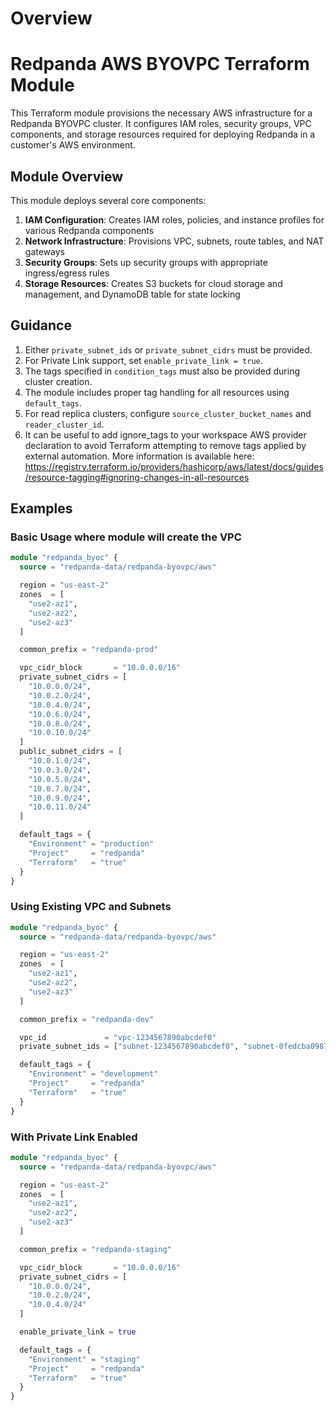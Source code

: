 # Overview

# Redpanda AWS BYOVPC Terraform Module

This Terraform module provisions the necessary AWS infrastructure for a Redpanda BYOVPC cluster. It configures IAM 
roles, security groups, VPC components, and storage resources required for deploying Redpanda in a customer's AWS 
environment.

## Module Overview

This module deploys several core components:

1. **IAM Configuration**: Creates IAM roles, policies, and instance profiles for various Redpanda components
2. **Network Infrastructure**: Provisions VPC, subnets, route tables, and NAT gateways
3. **Security Groups**: Sets up security groups with appropriate ingress/egress rules
4. **Storage Resources**: Creates S3 buckets for cloud storage and management, and DynamoDB table for state locking

## Guidance

1. Either `private_subnet_ids` or `private_subnet_cidrs` must be provided.
2. For Private Link support, set `enable_private_link = true`.
3. The tags specified in `condition_tags` must also be provided during cluster creation.
4. The module includes proper tag handling for all resources using `default_tags`.
5. For read replica clusters, configure `source_cluster_bucket_names` and `reader_cluster_id`.
6. It can be useful to add ignore_tags to your workspace AWS provider declaration to avoid Terraform attempting to remove tags applied by external automation. More information is available here: https://registry.terraform.io/providers/hashicorp/aws/latest/docs/guides/resource-tagging#ignoring-changes-in-all-resources

## Examples

### Basic Usage where module will create the VPC

```terraform
module "redpanda_byoc" {
  source = "redpanda-data/redpanda-byovpc/aws"

  region = "us-east-2"
  zones  = [
    "use2-az1",
    "use2-az2",
    "use2-az3"
  ]

  common_prefix = "redpanda-prod"

  vpc_cidr_block       = "10.0.0.0/16"
  private_subnet_cidrs = [
    "10.0.0.0/24",
    "10.0.2.0/24",
    "10.0.4.0/24",
    "10.0.6.0/24",
    "10.0.8.0/24",
    "10.0.10.0/24"
  ]
  public_subnet_cidrs = [
    "10.0.1.0/24",
    "10.0.3.0/24",
    "10.0.5.0/24",
    "10.0.7.0/24",
    "10.0.9.0/24",
    "10.0.11.0/24"
  ]

  default_tags = {
    "Environment" = "production"
    "Project"     = "redpanda"
    "Terraform"   = "true"
  }
}
```

### Using Existing VPC and Subnets

```terraform
module "redpanda_byoc" {
  source = "redpanda-data/redpanda-byovpc/aws"

  region = "us-east-2"
  zones  = [
    "use2-az1",
    "use2-az2",
    "use2-az3"
  ]

  common_prefix = "redpanda-dev"

  vpc_id             = "vpc-1234567890abcdef0"
  private_subnet_ids = ["subnet-1234567890abcdef0", "subnet-0fedcba0987654321"]

  default_tags = {
    "Environment" = "development"
    "Project"     = "redpanda"
    "Terraform"   = "true"
  }
}
```

### With Private Link Enabled

```terraform
module "redpanda_byoc" {
  source = "redpanda-data/redpanda-byovpc/aws"

  region = "us-east-2"
  zones  = [
    "use2-az1",
    "use2-az2",
    "use2-az3"
  ]

  common_prefix = "redpanda-staging"

  vpc_cidr_block       = "10.0.0.0/16"
  private_subnet_cidrs = [
    "10.0.0.0/24",
    "10.0.2.0/24",
    "10.0.4.0/24"
  ]

  enable_private_link = true

  default_tags = {
    "Environment" = "staging"
    "Project"     = "redpanda"
    "Terraform"   = "true"
  }
}
```

